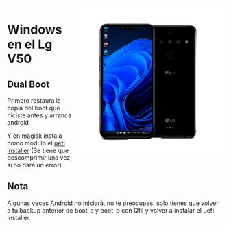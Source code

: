  <img align="right" src="/devices/flashlmdd.png" width="350" alt="Windows 11 Running On A V50">


# Windows en el Lg V50

## Dual Boot

 Primero restaura la copia del boot que hiciste antes y arranca android

 Y en magisk instala como módulo el [uefi installer](https://github.com/edk2-porting/edk2-msm/actions/runs/4165267962) (Se tiene que descomprimir una vez, si no dará un error)

## Nota

 Algunas veces Android no iniciará, no te preocupes, solo tienes que volver a tu backup anterior de boot_a y boot_b con Qfil y volver a instalar el uefi installer

